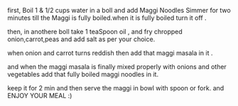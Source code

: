 first, 
Boil 1 & 1/2 cups water in a boll and add Maggi Noodles Simmer for two minutes till the Maggi is fully boiled.when it is fully boiled turn it off .

then,
 in anothere boll take 1 teaSpoon oil , and fry chropped onion,carrot,peas and add salt as per your choice.

when onion and carrot turns reddish then add that maggi masala in it .

and when the maggi masala is finally mixed properly with onions and other vegetables add that fully boiled maggi noodles in it.

keep it for 2 min and then serve the maggi in bowl with spoon or fork. 
and ENJOY YOUR MEAL :)